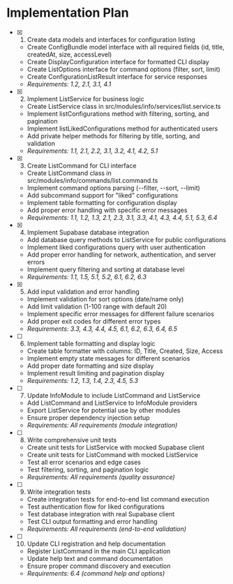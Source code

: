 # Implementation Plan

- [x] 1. Create data models and interfaces for configuration listing
  - Create ConfigBundle model interface with all required fields (id, title, createdAt, size, accessLevel)
  - Create DisplayConfiguration interface for formatted CLI display
  - Create ListOptions interface for command options (filter, sort, limit)
  - Create ConfigurationListResult interface for service responses
  - _Requirements: 1.2, 2.1, 3.1, 4.1_

- [x] 2. Implement ListService for business logic
  - Create ListService class in src/modules/info/services/list.service.ts
  - Implement listConfigurations method with filtering, sorting, and pagination
  - Implement listLikedConfigurations method for authenticated users
  - Add private helper methods for filtering by title, sorting, and validation
  - _Requirements: 1.1, 2.1, 2.2, 3.1, 3.2, 4.1, 4.2, 5.1_

- [x] 3. Create ListCommand for CLI interface
  - Create ListCommand class in src/modules/info/commands/list.command.ts
  - Implement command options parsing (--filter, --sort, --limit)
  - Add subcommand support for "liked" configurations
  - Implement table formatting for configuration display
  - Add proper error handling with specific error messages
  - _Requirements: 1.1, 1.2, 1.3, 2.1, 2.3, 3.1, 3.3, 4.1, 4.3, 4.4, 5.1, 5.3, 6.4_

- [x] 4. Implement Supabase database integration
  - Add database query methods to ListService for public configurations
  - Implement liked configurations query with user authentication
  - Add proper error handling for network, authentication, and server errors
  - Implement query filtering and sorting at database level
  - _Requirements: 1.1, 1.5, 5.1, 5.2, 6.1, 6.2, 6.3_

- [x] 5. Add input validation and error handling
  - Implement validation for sort options (date/name only)
  - Add limit validation (1-100 range with default 20)
  - Implement specific error messages for different failure scenarios
  - Add proper exit codes for different error types
  - _Requirements: 3.3, 4.3, 4.4, 4.5, 6.1, 6.2, 6.3, 6.4, 6.5_

- [ ] 6. Implement table formatting and display logic
  - Create table formatter with columns: ID, Title, Created, Size, Access
  - Implement empty state messages for different scenarios
  - Add proper date formatting and size display
  - Implement result limiting and pagination display
  - _Requirements: 1.2, 1.3, 1.4, 2.3, 4.5, 5.3_

- [ ] 7. Update InfoModule to include ListCommand and ListService
  - Add ListCommand and ListService to InfoModule providers
  - Export ListService for potential use by other modules
  - Ensure proper dependency injection setup
  - _Requirements: All requirements (module integration)_

- [ ] 8. Write comprehensive unit tests
  - Create unit tests for ListService with mocked Supabase client
  - Create unit tests for ListCommand with mocked ListService
  - Test all error scenarios and edge cases
  - Test filtering, sorting, and pagination logic
  - _Requirements: All requirements (quality assurance)_

- [ ] 9. Write integration tests
  - Create integration tests for end-to-end list command execution
  - Test authentication flow for liked configurations
  - Test database integration with real Supabase client
  - Test CLI output formatting and error handling
  - _Requirements: All requirements (end-to-end validation)_

- [ ] 10. Update CLI registration and help documentation
  - Register ListCommand in the main CLI application
  - Update help text and command documentation
  - Ensure proper command discovery and execution
  - _Requirements: 6.4 (command help and options)_
